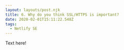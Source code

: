 ```yaml
---
layout: layouts/post.njk
title: 6. Why do you think SSL/HTTPS is important?
date: 2020-02-01T15:11:22.548Z
tags:
  - Netlify SE
---
```

Text here!
